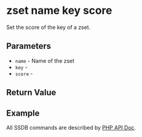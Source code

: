 # zset name key score

Set the score of the key of a zset.

## Parameters

* `name` - Name of the zset
* `key` -
* `score` -

## Return Value

## Example

All SSDB commands are described by [PHP API Doc](https://ssdb.io/docs/php/).

